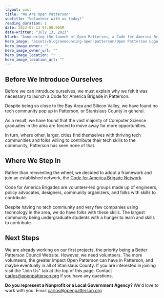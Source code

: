 ```yaml
---
layout: post
title: "We Are Open Patterson"
subtitle: "Volunteer with us today!"
reading_duration: 1
date: 2023-07-13 07:00:00AM
date-written: "July 13, 2023"
blurb: "Announcing the launch of Open Patterson, a Code for America Brigade."
hero_image: "assets/blog/announcing-open-patterson/Open Patterson Logo.png"
hero_image_owner: ""
hero_image_owner_url: ""
hero_image_location: ""
hero_image_location_url: ""
---
```


<h2>Before We Introduce Ourselves</h2>
<p>
Before we can introduce ourselves, we must explain why we felt it was necessary to launch a Code for America Brigade in Patterson.

Despite being so close to the Bay Area and Silicon Valley, we have found no tech community pop up in Patterson, or Stanislaus County in general. 

As a result, we have found that the vast majority of Computer Science graduates in the area are forced to move away for more opportunities.

In turn, where other, larger, cities find themselves with thriving tech communities and folks willing to contribute their tech skills to the community, Patterson has seen none of that.
</p>

<h2>Where We Step In</h2>
<p>
Rather than reinventing the wheel, we decided to adopt a framework and join an established network, the <a href="https://brigade.codeforamerica.org/" target="_blank">Code for America Brigade Network</a>. 

Code for America Brigades are volunteer-led groups made up of engineers, policy advocates, designers, community organizers, and folks with skills to contribute.

Despite having no tech community and very few companies using technology in the area, we do have folks with these skills. The largest community being undergraduate students with a hunger to learn and skills to contribute.
</p>

<h2>Next Steps</h2>
<p>We are already working on our first projects, the priority being a Better Patterson Council Website. However, we need volunteers. The more volunteers, the greater impact Open Patterson can have in Patterson, and maybe eventually in all of Stanislaus County. If you are interested in joining visit the "Join Us" tab at the top of this page. Contact <a href="mailto:carlos@openpatterson.org" target="_blank">carlos@openpatterson.org</a> if you have any questions.
</p>
<p>
<b>
Do you represent a Nonprofit or a Local Government Agency?
</b>
We'd love to work with you. Email <a href="mailto:carlos@openpatterson.org" target="_blank">carlos@openpatterson.org</a>
</p>